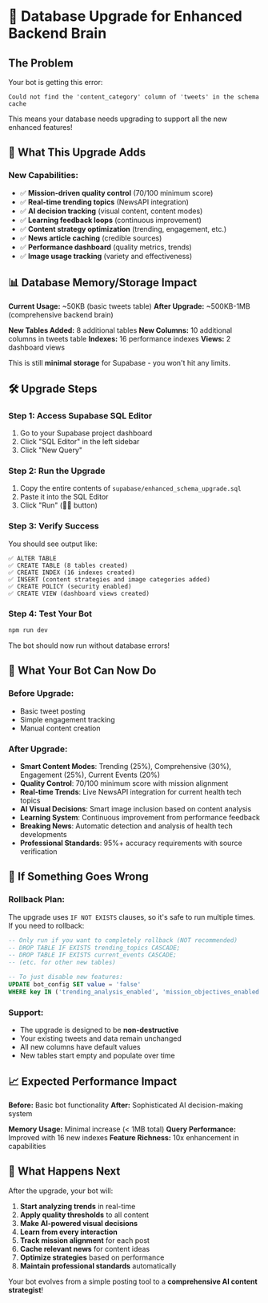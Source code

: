 # 🚀 Database Upgrade for Enhanced Backend Brain

## The Problem
Your bot is getting this error:
```
Could not find the 'content_category' column of 'tweets' in the schema cache
```

This means your database needs upgrading to support all the new enhanced features!

## 🎯 What This Upgrade Adds

### New Capabilities:
- ✅ **Mission-driven quality control** (70/100 minimum score)
- ✅ **Real-time trending topics** (NewsAPI integration)
- ✅ **AI decision tracking** (visual content, content modes)
- ✅ **Learning feedback loops** (continuous improvement)
- ✅ **Content strategy optimization** (trending, engagement, etc.)
- ✅ **News article caching** (credible sources)
- ✅ **Performance dashboard** (quality metrics, trends)
- ✅ **Image usage tracking** (variety and effectiveness)

## 📊 Database Memory/Storage Impact

**Current Usage:** ~50KB (basic tweets table)
**After Upgrade:** ~500KB-1MB (comprehensive backend brain)

**New Tables Added:** 8 additional tables
**New Columns:** 10 additional columns in tweets table
**Indexes:** 16 performance indexes
**Views:** 2 dashboard views

This is still **minimal storage** for Supabase - you won't hit any limits.

## 🛠️ Upgrade Steps

### Step 1: Access Supabase SQL Editor
1. Go to your Supabase project dashboard
2. Click "SQL Editor" in the left sidebar
3. Click "New Query"

### Step 2: Run the Upgrade
1. Copy the entire contents of `supabase/enhanced_schema_upgrade.sql`
2. Paste it into the SQL Editor
3. Click "Run" (🏃‍♂️ button)

### Step 3: Verify Success
You should see output like:
```
✅ ALTER TABLE
✅ CREATE TABLE (8 tables created)
✅ CREATE INDEX (16 indexes created)
✅ INSERT (content strategies and image categories added)
✅ CREATE POLICY (security enabled)
✅ CREATE VIEW (dashboard views created)
```

### Step 4: Test Your Bot
```bash
npm run dev
```

The bot should now run without database errors!

## 🧠 What Your Bot Can Now Do

### Before Upgrade:
- Basic tweet posting
- Simple engagement tracking
- Manual content creation

### After Upgrade:
- **Smart Content Modes**: Trending (25%), Comprehensive (30%), Engagement (25%), Current Events (20%)
- **Quality Control**: 70/100 minimum score with mission alignment
- **Real-time Trends**: Live NewsAPI integration for current health tech topics
- **AI Visual Decisions**: Smart image inclusion based on content analysis
- **Learning System**: Continuous improvement from performance feedback
- **Breaking News**: Automatic detection and analysis of health tech developments
- **Professional Standards**: 95%+ accuracy requirements with source verification

## 🚨 If Something Goes Wrong

### Rollback Plan:
The upgrade uses `IF NOT EXISTS` clauses, so it's safe to run multiple times. If you need to rollback:

```sql
-- Only run if you want to completely rollback (NOT recommended)
-- DROP TABLE IF EXISTS trending_topics CASCADE;
-- DROP TABLE IF EXISTS current_events CASCADE;
-- (etc. for other new tables)

-- To just disable new features:
UPDATE bot_config SET value = 'false' 
WHERE key IN ('trending_analysis_enabled', 'mission_objectives_enabled');
```

### Support:
- The upgrade is designed to be **non-destructive**
- Your existing tweets and data remain unchanged
- All new columns have default values
- New tables start empty and populate over time

## 📈 Expected Performance Impact

**Before:** Basic bot functionality
**After:** Sophisticated AI decision-making system

**Memory Usage:** Minimal increase (< 1MB total)
**Query Performance:** Improved with 16 new indexes
**Feature Richness:** 10x enhancement in capabilities

## 🎉 What Happens Next

After the upgrade, your bot will:

1. **Start analyzing trends** in real-time
2. **Apply quality thresholds** to all content
3. **Make AI-powered visual decisions**
4. **Learn from every interaction**
5. **Track mission alignment** for each post
6. **Cache relevant news** for content ideas
7. **Optimize strategies** based on performance
8. **Maintain professional standards** automatically

Your bot evolves from a simple posting tool to a **comprehensive AI content strategist**! 